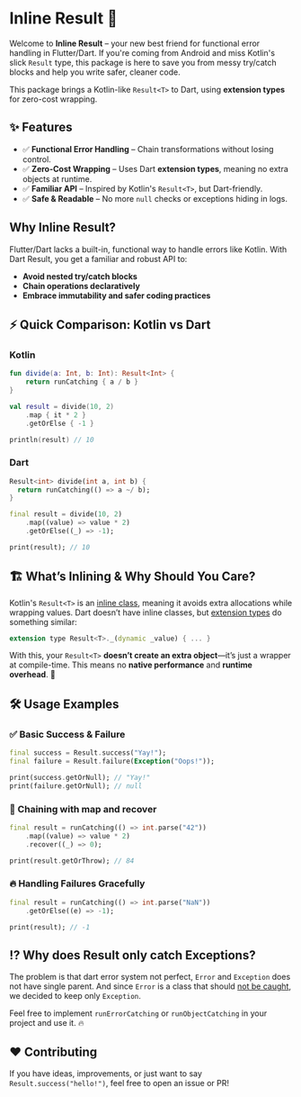 # Inline Result 🚀

Welcome to **Inline Result** – your new best friend for functional error handling in Flutter/Dart. If you're coming from Android and miss Kotlin's slick `Result` type, this package is here to save you from messy try/catch blocks and help you write safer, cleaner code.

This package brings a Kotlin-like `Result<T>` to Dart, using **extension types** for zero-cost wrapping.  

## ✨ Features

- ✅ **Functional Error Handling** – Chain transformations without losing control.
- ✅ **Zero-Cost Wrapping** – Uses Dart **extension types**, meaning no extra objects at runtime.
- ✅ **Familiar API** – Inspired by Kotlin's `Result<T>`, but Dart-friendly.
- ✅ **Safe & Readable** – No more `null` checks or exceptions hiding in logs.

## Why Inline Result?

Flutter/Dart lacks a built-in, functional way to handle errors like Kotlin. With Dart Result, you get a familiar and robust API to:

- **Avoid nested try/catch blocks**
- **Chain operations declaratively**
- **Embrace immutability and safer coding practices**

## ⚡ Quick Comparison: Kotlin vs Dart

### Kotlin

```kotlin
fun divide(a: Int, b: Int): Result<Int> {
    return runCatching { a / b }
}

val result = divide(10, 2)
    .map { it * 2 }
    .getOrElse { -1 }

println(result) // 10
```

### Dart

```dart
Result<int> divide(int a, int b) {
  return runCatching(() => a ~/ b);
}

final result = divide(10, 2)
    .map((value) => value * 2)
    .getOrElse((_) => -1);

print(result); // 10
```

## 🏗️ What’s Inlining & Why Should You Care?

Kotlin's `Result<T>` is an [inline class](https://kotlinlang.org/docs/inline-classes.html), meaning it avoids extra allocations while wrapping values.
Dart doesn’t have inline classes, but [extension types](https://dart.dev/language/extension-types) do something similar:

```dart
extension type Result<T>._(dynamic _value) { ... }
```

With this, your `Result<T>` **doesn’t create an extra object**—it’s just a wrapper at compile-time.
This means no **native performance** and **runtime overhead**. 🚀

## 🛠️ Usage Examples

### ✅ Basic Success & Failure

```dart
final success = Result.success("Yay!");
final failure = Result.failure(Exception("Oops!"));

print(success.getOrNull); // "Yay!"
print(failure.getOrNull); // null
```

### 🔗 Chaining with map and recover

```dart
final result = runCatching(() => int.parse("42"))
    .map((value) => value * 2)
    .recover((_) => 0);

print(result.getOrThrow); // 84
```

### 🔥 Handling Failures Gracefully

```dart
final result = runCatching(() => int.parse("NaN"))
    .getOrElse((e) => -1);

print(result); // -1
```

## ⁉️ Why does Result only catch Exceptions?

The problem is that dart error system not perfect, `Error` and `Exception` does not have single parent.
And since `Error` is a class that should [not be caught](https://api.flutter.dev/flutter/dart-core/Error-class.html), we decided to keep only `Exception`.

Feel free to implement `runErrorCatching` or `runObjectCatching` in your project and use it. 🔥

## ❤️ Contributing

If you have ideas, improvements, or just want to say `Result.success("hello!")`, feel free to open an issue or PR!